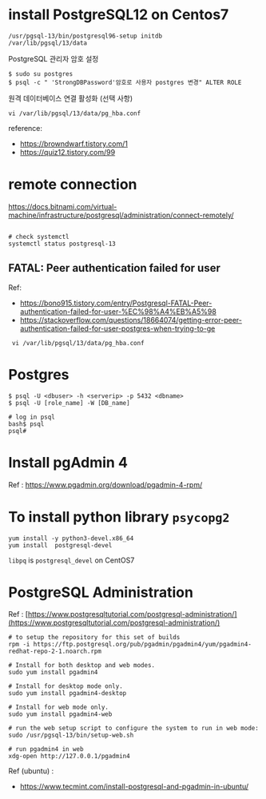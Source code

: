 # install PostgreSQL12 on Centos7
```
/usr/pgsql-13/bin/postgresql96-setup initdb
/var/lib/pgsql/13/data
```

PostgreSQL 관리자 암호 설정
```
$ sudo su postgres
$ psql -c " 'StrongDBPassword'암호로 사용자 postgres 변경" ALTER ROLE
```



원격 데이터베이스 연결 활성화 (선택 사항)
```
vi /var/lib/pgsql/13/data/pg_hba.conf
```
reference: 
- https://browndwarf.tistory.com/1
- https://quiz12.tistory.com/99


# remote connection
https://docs.bitnami.com/virtual-machine/infrastructure/postgresql/administration/connect-remotely/
```
```

```
# check systemctl
systemctl status postgresql-13
```

## FATAL: Peer authentication failed for user
Ref:
- https://bono915.tistory.com/entry/Postgresql-FATAL-Peer-authentication-failed-for-user-%EC%98%A4%EB%A5%98
- https://stackoverflow.com/questions/18664074/getting-error-peer-authentication-failed-for-user-postgres-when-trying-to-ge
```
 vi /var/lib/pgsql/13/data/pg_hba.conf
```
# Postgres
```
$ psql -U <dbuser> -h <serverip> -p 5432 <dbname> 
$ psql -U [role_name] -W [DB_name]
```

```
# log in psql
bash$ psql
psql#
```


# Install pgAdmin 4
Ref : https://www.pgadmin.org/download/pgadmin-4-rpm/


# To install python library `psycopg2`
```
yum install -y python3-devel.x86_64
yum install  postgresql-devel
```
`libpq` is `postgresql_devel` on CentOS7

# PostgreSQL Administration
Ref : [https://www.postgresqltutorial.com/postgresql-administration/](https://www.postgresqltutorial.com/postgresql-administration/)

```
# to setup the repository for this set of builds 
rpm -i https://ftp.postgresql.org/pub/pgadmin/pgadmin4/yum/pgadmin4-redhat-repo-2-1.noarch.rpm

# Install for both desktop and web modes.
sudo yum install pgadmin4

# Install for desktop mode only.
sudo yum install pgadmin4-desktop

# Install for web mode only.
sudo yum install pgadmin4-web

# run the web setup script to configure the system to run in web mode:
sudo /usr/pgsql-13/bin/setup-web.sh

# run pgadmin4 in web
xdg-open http://127.0.0.1/pgadmin4
```

Ref (ubuntu) : 
- https://www.tecmint.com/install-postgresql-and-pgadmin-in-ubuntu/
